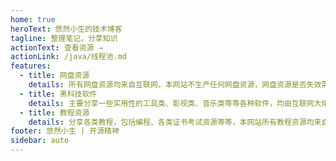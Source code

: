 ```yaml
---
home: true
heroText: 悠然小生的技术博客
tagline: 整理笔记，分享知识
actionText: 查看资源 →
actionLink: /java/线程池.md
features:
  - title: 网盘资源
    details: 所有网盘资源均来自互联网，本网站不生产任何网盘资源，网盘资源是否失效需要自行判断。
  - title: 黑科技软件
    details: 主要分享一些实用性的工具类、影视类、音乐类等等各种软件，均由互联网大佬提供。
  - title: 教程资源
    details: 分享各类教程，包括编程、各类证书考试资源等等，本网站所有教程资源均来自互联网，若涉及侵权立马删除！
footer: 悠然小生 | 开源精神
sidebar: auto
---
```

